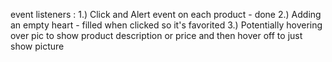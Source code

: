 event listeners :
    1.) Click and Alert event on each product - done
    2.) Adding an empty heart - filled when clicked so it's favorited
    3.) Potentially hovering over pic to show product description or price and then hover off to just show picture